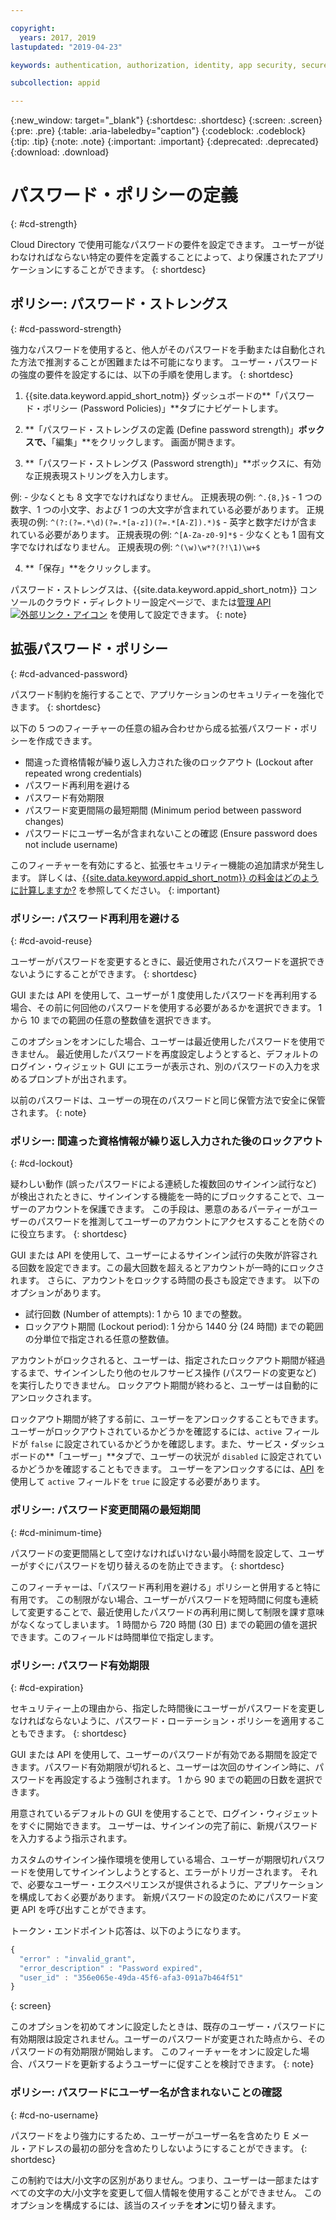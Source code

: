 ```yaml
---

copyright:
  years: 2017, 2019
lastupdated: "2019-04-23"

keywords: authentication, authorization, identity, app security, secure, directory, registry, passwords, languages, lockout

subcollection: appid

---
```


{:new_window: target="_blank"}
{:shortdesc: .shortdesc}
{:screen: .screen}
{:pre: .pre}
{:table: .aria-labeledby="caption"}
{:codeblock: .codeblock}
{:tip: .tip}
{:note: .note}
{:important: .important}
{:deprecated: .deprecated}
{:download: .download}

# パスワード・ポリシーの定義
{: #cd-strength}

Cloud Directory で使用可能なパスワードの要件を設定できます。 ユーザーが従わなければならない特定の要件を定義することによって、より保護されたアプリケーションにすることができます。
{: shortdesc}

## ポリシー: パスワード・ストレングス
{: #cd-password-strength}

強力なパスワードを使用すると、他人がそのパスワードを手動または自動化された方法で推測することが困難または不可能になります。 ユーザー・パスワードの強度の要件を設定するには、以下の手順を使用します。
{: shortdesc}

1. {{site.data.keyword.appid_short_notm}} ダッシュボードの**「パスワード・ポリシー (Password Policies)」**タブにナビゲートします。

2. **「パスワード・ストレングスの定義 (Define password strength)」**ボックスで、**「編集」**をクリックします。 画面が開きます。

3. **「パスワード・ストレングス (Password strength)」**ボックスに、有効な正規表現ストリングを入力します。

  例:
    - 少なくとも 8 文字でなければなりません。 正規表現の例: `^.{8,}$`
    - 1 つの数字、1 つの小文字、および 1 つの大文字が含まれている必要があります。 正規表現の例: `^(?:(?=.*\d)(?=.*[a-z])(?=.*[A-Z]).*)$`
    - 英字と数字だけが含まれている必要があります。 正規表現の例: `^[A-Za-z0-9]*$`
    - 少なくとも 1 固有文字でなければなりません。 正規表現の例: `^(\w)\w*?(?!\1)\w+$`

4. **「保存」**をクリックします。

パスワード・ストレングスは、{{site.data.keyword.appid_short_notm}} コンソールのクラウド・ディレクトリー設定ページで、または<a href="https://us-south.appid.cloud.ibm.com/swagger-ui/#/Management%20API%20-%20Config/mgmt.set_cloud_directory_password_regex" target="_blank">管理 API <img src="../../icons/launch-glyph.svg" alt="外部リンク・アイコン"></a> を使用して設定できます。
{: note}


## 拡張パスワード・ポリシー
{: #cd-advanced-password}


パスワード制約を施行することで、アプリケーションのセキュリティーを強化できます。
{: shortdesc}


以下の 5 つのフィーチャーの任意の組み合わせから成る拡張パスワード・ポリシーを作成できます。

 - 間違った資格情報が繰り返し入力された後のロックアウト (Lockout after repeated wrong credentials)
 - パスワード再利用を避ける
 - パスワード有効期限
 - パスワード変更間隔の最短期間 (Minimum period between password changes)
 - パスワードにユーザー名が含まれないことの確認 (Ensure password does not include username)


 このフィーチャーを有効にすると、拡張セキュリティー機能の追加請求が発生します。 詳しくは、[{{site.data.keyword.appid_short_notm}} の料金はどのように計算しますか?](/docs/services/appid?topic=appid-faq#faq-pricing) を参照してください。
 {: important}


### ポリシー: パスワード再利用を避ける
{: #cd-avoid-reuse}

ユーザーがパスワードを変更するときに、最近使用されたパスワードを選択できないようにすることができます。
{: shortdesc}

GUI または API を使用して、ユーザーが 1 度使用したパスワードを再利用する場合、その前に何回他のパスワードを使用する必要があるかを選択できます。 1 から 10 までの範囲の任意の整数値を選択できます。

このオプションをオンにした場合、ユーザーは最近使用したパスワードを使用できません。 最近使用したパスワードを再度設定しようとすると、デフォルトのログイン・ウィジェット GUI にエラーが表示され、別のパスワードの入力を求めるプロンプトが出されます。

以前のパスワードは、ユーザーの現在のパスワードと同じ保管方法で安全に保管されます。
{: note}


### ポリシー: 間違った資格情報が繰り返し入力された後のロックアウト
{: #cd-lockout}

疑わしい動作 (誤ったパスワードによる連続した複数回のサインイン試行など) が検出されたときに、サインインする機能を一時的にブロックすることで、ユーザーのアカウントを保護できます。 この手段は、悪意のあるパーティーがユーザーのパスワードを推測してユーザーのアカウントにアクセスすることを防ぐのに役立ちます。
{: shortdesc}

GUI または API を使用して、ユーザーによるサインイン試行の失敗が許容される回数を設定できます。この最大回数を超えるとアカウントが一時的にロックされます。 さらに、アカウントをロックする時間の長さも設定できます。 以下のオプションがあります。

* 試行回数 (Number of attempts): 1 から 10 までの整数。
* ロックアウト期間 (Lockout period): 1 分から 1440 分 (24 時間) までの範囲の分単位で指定される任意の整数値。

アカウントがロックされると、ユーザーは、指定されたロックアウト期間が経過するまで、サインインしたり他のセルフサービス操作 (パスワードの変更など) を実行したりできません。 ロックアウト期間が終わると、ユーザーは自動的にアンロックされます。

ロックアウト期間が終了する前に、ユーザーをアンロックすることもできます。 ユーザーがロックアウトされているかどうかを確認するには、`active` フィールドが `false` に設定されているかどうかを確認します。また、サービス・ダッシュボードの**「ユーザー」**タブで、ユーザーの状況が `disabled` に設定されているかどうかを確認することもできます。 ユーザーをアンロックするには、[API](https://us-south.appid.cloud.ibm.com/swagger-ui/#/Cloud_Directory_Users/updateCloudDirectoryUser) を使用して `active` フィールドを `true` に設定する必要があります。


### ポリシー: パスワード変更間隔の最短期間
{: #cd-minimum-time}

パスワードの変更間隔として空けなければいけない最小時間を設定して、ユーザーがすぐにパスワードを切り替えるのを防止できます。
{: shortdesc}

このフィーチャーは、「パスワード再利用を避ける」ポリシーと併用すると特に有用です。 この制限がない場合、ユーザーがパスワードを短時間に何度も連続して変更することで、最近使用したパスワードの再利用に関して制限を課す意味がなくなってしまいます。 1 時間から 720 時間 (30 日) までの範囲の値を選択できます。このフィールドは時間単位で指定します。


### ポリシー: パスワード有効期限
{: #cd-expiration}

セキュリティー上の理由から、指定した時間後にユーザーがパスワードを変更しなければならないように、パスワード・ローテーション・ポリシーを適用することもできます。
{: shortdesc}

GUI または API を使用して、ユーザーのパスワードが有効である期間を設定できます。パスワード有効期限が切れると、ユーザーは次回のサインイン時に、パスワードを再設定するよう強制されます。 1 から 90 までの範囲の日数を選択できます。

用意されているデフォルトの GUI を使用することで、ログイン・ウィジェットをすぐに開始できます。 ユーザーは、サインインの完了前に、新規パスワードを入力するよう指示されます。

カスタムのサインイン操作環境を使用している場合、ユーザーが期限切れパスワードを使用してサインインしようとすると、エラーがトリガーされます。 それで、必要なユーザー・エクスペリエンスが提供されるように、アプリケーションを構成しておく必要があります。 新規パスワードの設定のためにパスワード変更 API を呼び出すことができます。

トークン・エンドポイント応答は、以下のようになります。

```javascript
{
  "error" : "invalid_grant",
  "error_description" : "Password expired",
  "user_id" : "356e065e-49da-45f6-afa3-091a7b464f51"
}
```
{: screen}

このオプションを初めてオンに設定したときは、既存のユーザー・パスワードに有効期限は設定されません。ユーザーのパスワードが変更された時点から、そのパスワードの有効期限が開始します。 このフィーチャーをオンに設定した場合、パスワードを更新するようユーザーに促すことを検討できます。
{: note}


### ポリシー: パスワードにユーザー名が含まれないことの確認
{: #cd-no-username}

パスワードをより強力にするため、ユーザーがユーザー名を含めたり E メール・アドレスの最初の部分を含めたりしないようにすることができます。
{: shortdesc}

この制約では大/小文字の区別がありません。つまり、ユーザーは一部またはすべての文字の大/小文字を変更して個人情報を使用することができません。 このオプションを構成するには、該当のスイッチを**オン**に切り替えます。

